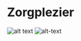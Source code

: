 # Zorgplezier
![alt text](http://i66.tinypic.com/ok8zdx.png)
![alt-text](http://i64.tinypic.com/2hdb2pi.gif) 
